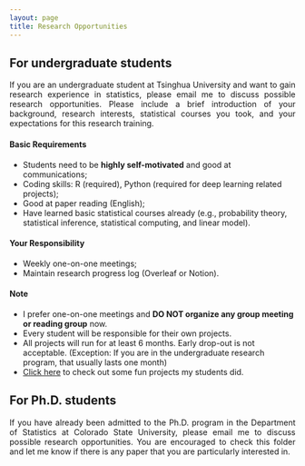 ```yaml
---
layout: page
title: Research Opportunities
---
```


## For undergraduate students
<p align="justify">
If you are an undergraduate student at Tsinghua University and want to gain research experience in statistics, please email me to discuss possible research opportunities. Please include a brief introduction of your background, research interests, statistical courses you took, and your expectations for this research training. 
</p>

#### Basic Requirements

- Students need to be **highly self-motivated** and good at communications;
- Coding skills: R (required), Python (required for deep learning related projects);
- Good at paper reading (English);
- Have learned basic statistical courses already (e.g., probability theory, statistical inference, statistical computing, and linear model).

#### Your Responsibility

- Weekly one-on-one meetings;
- Maintain research progress log (Overleaf or Notion).

#### Note

- I prefer one-on-one meetings and **DO NOT organize any group meeting or reading group** now.
- Every student will be responsible for their own projects.
- All projects will run for at least 6 months. Early drop-out is not acceptable. (Exception: If you are in the undergraduate research program, that usually lasts one month)
- [Click here](https://tianyingw.github.io/gallery/) to check out some fun projects my students did.


## For Ph.D. students
<p align="justify">
If you have already been admitted to the Ph.D. program in the Department of Statistics at Colorado State University, please email me to discuss possible research opportunities. You are encouraged to check this folder and let me know if there is any paper that you are particularly interested in.
</p>

